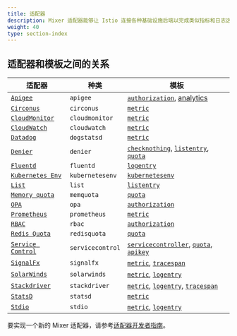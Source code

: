 ```yaml
---
title: 适配器
description: Mixer 适配器能够让 Istio 连接各种基础设施后端以完成类似指标和日志这样的功能。
weight: 40
type: section-index
---
```


## 适配器和模板之间的关系

|适配器|种类|模板|
|---|---|---|
|[`Apigee`](/docs/reference/config/policy-and-telemetry/adapters/apigee/)|`apigee`|[`authorization`](/docs/reference/config/policy-and-telemetry/templates/authorization/), [analytics](/docs/reference/config/policy-and-telemetry/templates/analytics/)|
|[`Circonus`](/docs/reference/config/policy-and-telemetry/adapters/circonus/)|`circonus`|[`metric`](/docs/reference/config/policy-and-telemetry/templates/metric/)|
|[`CloudMonitor`](/docs/reference/config/policy-and-telemetry/adapters/cloudmonitor/)|`cloudmonitor`|[`metric`](/docs/reference/config/policy-and-telemetry/templates/metric/)|
|[`CloudWatch`](/docs/reference/config/policy-and-telemetry/adapters/cloudwatch/)|`cloudwatch`|[`metric`](/docs/reference/config/policy-and-telemetry/templates/metric/)|
|[`Datadog`](/docs/reference/config/policy-and-telemetry/adapters/datadog/)|`dogstatsd`|[`metric`](/docs/reference/config/policy-and-telemetry/templates/metric/)|
|[`Denier`](/docs/reference/config/policy-and-telemetry/adapters/denier)|`denier`|[`checknothing`](/docs/reference/config/policy-and-telemetry/templates/checknothing/), [`listentry`](/docs/reference/config/policy-and-telemetry/templates/listentry/), [`quota`](/docs/reference/config/policy-and-telemetry/templates/quota/)|
|[`Fluentd`](/docs/reference/config/policy-and-telemetry/adapters/fluentd/)|`fluentd`|[`logentry`](/docs/reference/config/policy-and-telemetry/templates/logentry/)|
|[`Kubernetes Env`](/docs/reference/config/policy-and-telemetry/adapters/kubernetesenv/)|`kubernetesenv`|[`kubernetesenv`](/docs/reference/config/policy-and-telemetry/templates/kubernetes/)|
|[`List`](/docs/reference/config/policy-and-telemetry/adapters/list/)|`list`|[`listentry`](/docs/reference/config/policy-and-telemetry/templates/listentry/)|
|[`Memory quota`](/docs/reference/config/policy-and-telemetry/adapters/memquota/)|`memquota`|[`quota`](/docs/reference/config/policy-and-telemetry/templates/quota/)|
|[`OPA`](/docs/reference/config/policy-and-telemetry/adapters/opa/)|`opa`|[`authorization`](/docs/reference/config/policy-and-telemetry/templates/authorization/)|
|[`Prometheus`](/docs/reference/config/policy-and-telemetry/adapters/prometheus/)|`prometheus`|[`metric`](/docs/reference/config/policy-and-telemetry/templates/metric/)|
|[`RBAC`](/docs/reference/config/policy-and-telemetry/adapters/rbac/)|`rbac`|[`authorization`](/docs/reference/config/policy-and-telemetry/templates/authorization/)|
|[`Redis Quota`](/docs/reference/config/policy-and-telemetry/adapters/redisquota/)|`redisquota`|[`quota`](/docs/reference/config/policy-and-telemetry/templates/quota/)|
|[`Service Control`](/docs/reference/config/policy-and-telemetry/adapters/servicecontrol/)|`servicecontrol`|[`servicecontroller`](/docs/reference/config/policy-and-telemetry/templates/servicecontrolreport/), [`quota`](/docs/reference/config/policy-and-telemetry/templates/quota/), [`apikey`](/docs/reference/config/policy-and-telemetry/templates/apikey/)|
|[`SignalFx`](/docs/reference/config/policy-and-telemetry/adapters/signalfx/)|`signalfx`|[`metric`](/docs/reference/config/policy-and-telemetry/templates/metric/), [`tracespan`](/docs/reference/config/policy-and-telemetry/templates/tracespan/)|
|[`SolarWinds`](/docs/reference/config/policy-and-telemetry/adapters/solarwinds/)|`solarwinds`|[`metric`](/docs/reference/config/policy-and-telemetry/templates/metric/), [`logentry`](/docs/reference/config/policy-and-telemetry/templates/logentry/)|
|[`Stackdriver`](/docs/reference/config/policy-and-telemetry/adapters/stackdriver/)|`stackdriver`|[`metric`](/docs/reference/config/policy-and-telemetry/templates/metric/), [`logentry`](/docs/reference/config/policy-and-telemetry/templates/logentry/), [`tracespan`](/docs/reference/config/policy-and-telemetry/templates/tracespan/)|
|[`StatsD`](/docs/reference/config/policy-and-telemetry/adapters/statsd/)|`statsd`|[`metric`](/docs/reference/config/policy-and-telemetry/templates/metric/)|
|[`Stdio`](/docs/reference/config/policy-and-telemetry/adapters/stdio/)|`stdio`|[`metric`](/docs/reference/config/policy-and-telemetry/templates/metric/), [`logentry`](/docs/reference/config/policy-and-telemetry/templates/logentry/)|

要实现一个新的 Mixer 适配器，请参考[适配器开发者指南](https://github.com/istio/istio/wiki/Mixer-Compiled-In-Adapter-Dev-Guide)。

